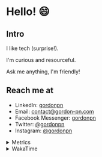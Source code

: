 # Hello! 😄

## Intro

I like tech (surprise!).

I'm curious and resourceful.

Ask me anything, I'm friendly!

## Reach me at

- LinkedIn: [gordonpn](https://www.linkedin.com/in/gordonpn/)
- Email: [contact@gordon-pn.com](mailto:contact@gordon-pn.com)
- Facebook Messenger: [gordonpn](https://www.messenger.com/t/Gordonpn)
- Twitter: [@gordonpn](https://twitter.com/Gordonpn)
- Instagram: [@gordonpn](https://www.instagram.com/gordonpn/)

<details>
  <summary>Metrics</summary>

  <img align="center" src="https://github.com/gordonpn/gordonpn/blob/master/github-metrics.svg" alt="GitHub Metrics">

</details>

<details>
  <summary>WakaTime</summary>

  <!--START_SECTION:waka-->
**I'm an Early 🐤** 

```text
🌞 Morning                180 commits         ██████░░░░░░░░░░░░░░░░░░░   24.46 % 
🌆 Daytime                294 commits         ██████████░░░░░░░░░░░░░░░   39.95 % 
🌃 Evening                224 commits         ████████░░░░░░░░░░░░░░░░░   30.43 % 
🌙 Night                  38 commits          █░░░░░░░░░░░░░░░░░░░░░░░░   05.16 % 
```
📅 **I'm Most Productive on Wednesday** 

```text
Monday                   118 commits         ████░░░░░░░░░░░░░░░░░░░░░   16.03 % 
Tuesday                  95 commits          ███░░░░░░░░░░░░░░░░░░░░░░   12.91 % 
Wednesday                142 commits         █████░░░░░░░░░░░░░░░░░░░░   19.29 % 
Thursday                 107 commits         ████░░░░░░░░░░░░░░░░░░░░░   14.54 % 
Friday                   110 commits         ████░░░░░░░░░░░░░░░░░░░░░   14.95 % 
Saturday                 78 commits          ███░░░░░░░░░░░░░░░░░░░░░░   10.60 % 
Sunday                   86 commits          ███░░░░░░░░░░░░░░░░░░░░░░   11.68 % 
```


📊 **This Week I Spent My Time On** 

```text
💬 Programming Languages: 
Java                     16 hrs 3 mins       ██████████████████████░░░   89.59 % 
XML                      54 mins             █░░░░░░░░░░░░░░░░░░░░░░░░   05.08 % 
brazil-config            15 mins             ░░░░░░░░░░░░░░░░░░░░░░░░░   01.48 % 
ERB                      10 mins             ░░░░░░░░░░░░░░░░░░░░░░░░░   01.00 % 
Ruby                     8 mins              ░░░░░░░░░░░░░░░░░░░░░░░░░   00.80 % 

🔥 Editors: 
IntelliJ                 17 hrs 54 mins      █████████████████████████   99.94 % 
VS Code                  0 secs              ░░░░░░░░░░░░░░░░░░░░░░░░░   00.06 % 
```


 Last Updated on 05/03/2023 16:24:18 UTC
<!--END_SECTION:waka-->
</details>
